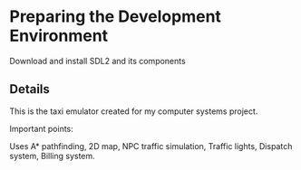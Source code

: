 
# Preparing the Development Environment
Download and install SDL2 and its components

## Details
This is the taxi emulator created for my computer systems project.

Important points:

Uses A* pathfinding,
2D map,
NPC traffic simulation,
Traffic lights,
Dispatch system,
Billing system.
